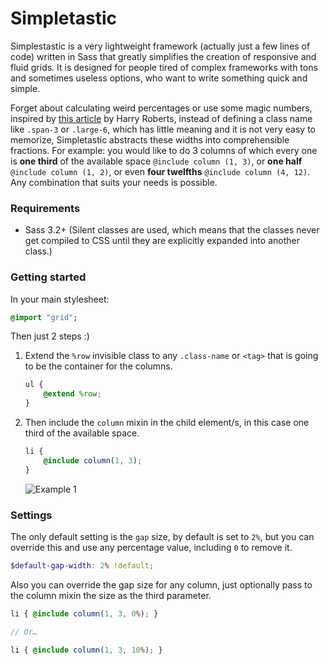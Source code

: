 Simpletastic
============

Simplestastic is a very lightweight framework (actually just a few lines of code) written in Sass that greatly simplifies the creation of responsive and fluid grids. It is designed for people tired of complex frameworks with tons and sometimes useless options, who want to write something quick and simple.

Forget about calculating weird percentages or use some magic numbers, inspired by [this article](http://csswizardry.com/2013/02/responsive-grid-systems-a-solution/) by Harry Roberts, instead of defining a class name like `.span-3` or `.large-6`, which has little meaning and it is not very easy to memorize, Simpletastic abstracts these widths into comprehensible fractions. For example: you would like to do 3 columns of which every one is **one third** of the available space `@include column (1, 3)`, or **one half** `@include column (1, 2)`, or even **four twelfths** `@include column (4, 12)`. Any combination that suits your needs is possible.


### Requirements

- Sass 3.2+ (Silent classes are used, which means that the classes never get compiled to CSS until they are explicitly expanded into another class.)

### Getting started

In your main stylesheet:

```sass
@import "grid";
```

Then just 2 steps :)

1. Extend the `%row` invisible class to any `.class-name` or `<tag>` that is going to be the container for the columns.

    ```scss
    ul {
        @extend %row;
    }
    ```
2. Then include the `column` mixin in the child element/s, in this case one third of the available space.

    ```scss
    li {
        @include column(1, 3);
    }
    ```

    ![Example 1](http://i.imgur.com/KqMJ37E.png)

### Settings

The only default setting is the `gap` size, by default is set to `2%`, but you can override this and use any percentage value, including `0` to remove it.

```scss
$default-gap-width: 2% !default;
```

Also you can override the gap size for any column, just optionally pass to the column mixin the size as the third parameter.

```scss
li { @include column(1, 3, 0%); }

// Or…

li { @include column(1, 3, 10%); }
```
